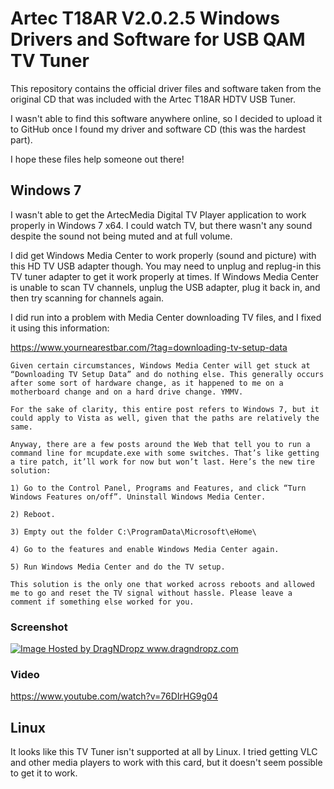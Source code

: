 # Artec T18AR V2.0.2.5 Windows Drivers and Software for USB QAM TV Tuner 

This repository contains the official driver files and software taken from the original CD that was included with the Artec T18AR HDTV USB Tuner.

I wasn't able to find this software anywhere online, so I decided to upload it to GitHub once I found my driver and software CD (this was the hardest part).

I hope these files help someone out there!  

## Windows 7

I wasn't able to get the ArtecMedia Digital TV Player application to work properly in Windows 7 x64.  I could watch TV, but there wasn't any sound despite the sound not being muted and at full volume.

I did get Windows Media Center to work properly (sound and picture) with this HD TV USB adapter though.  You may need to unplug and replug-in this TV tuner adapter to get it work properly at times.  If Windows Media Center is unable to scan TV channels, unplug the USB adapter, plug it back in, and then try scanning for channels again.

I did run into a problem with Media Center downloading TV files, and I fixed it using this information:

https://www.yournearestbar.com/?tag=downloading-tv-setup-data

```
Given certain circumstances, Windows Media Center will get stuck at “Downloading TV Setup Data” and do nothing else. This generally occurs after some sort of hardware change, as it happened to me on a motherboard change and on a hard drive change. YMMV.

For the sake of clarity, this entire post refers to Windows 7, but it could apply to Vista as well, given that the paths are relatively the same.

Anyway, there are a few posts around the Web that tell you to run a command line for mcupdate.exe with some switches. That’s like getting a tire patch, it’ll work for now but won’t last. Here’s the new tire solution:

1) Go to the Control Panel, Programs and Features, and click “Turn Windows Features on/off”. Uninstall Windows Media Center.

2) Reboot.

3) Empty out the folder C:\ProgramData\Microsoft\eHome\

4) Go to the features and enable Windows Media Center again.

5) Run Windows Media Center and do the TV setup.

This solution is the only one that worked across reboots and allowed me to go and reset the TV signal without hassle. Please leave a comment if something else worked for you.
```

### Screenshot

<a href='https://serv1.dragndropz.com/user_images/2021_04_09/2796_Eq1tzM_artec_t18ar_windows_drivers_and_software.png' target='_blank'><img src='https://serv1.dragndropz.com/user_images/2021_04_09/thumbs/2796_j8cmPF_artec_t18ar_windows_drivers_and_software.png' alt='Image Hosted by DragNDropz www.dragndropz.com' title='Image Hosted by DragNDropz www.dragndropz.com'></a>

### Video

https://www.youtube.com/watch?v=76DIrHG9g04

## Linux

It looks like this TV Tuner isn't supported at all by Linux.  I tried getting VLC and other media players to work with this card, but it doesn't seem possible to get it to work.
